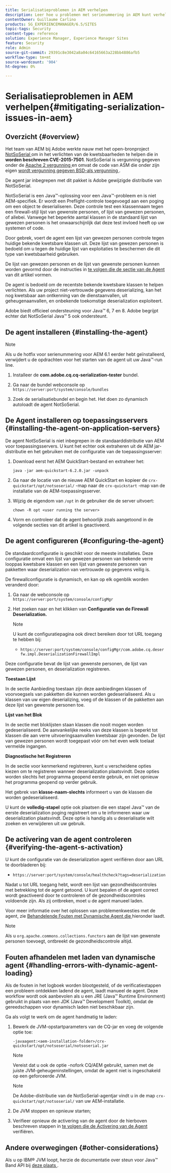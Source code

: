 ```yaml
---
title: Serialisatieproblemen in AEM verhelpen
description: Leer hoe u problemen met serienummering in AEM kunt verhelpen.
contentOwner: Guillaume Carlino
products: SG_EXPERIENCEMANAGER/6.5/SITES
topic-tags: Security
content-type: reference
solution: Experience Manager, Experience Manager Sites
feature: Security
role: Admin
source-git-commit: 29391c8e3042a8a04c64165663a228bb4886afb5
workflow-type: tm+mt
source-wordcount: '904'
ht-degree: 0%

---
```


# Serialisatieproblemen in AEM verhelpen{#mitigating-serialization-issues-in-aem}

## Overzicht {#overview}

Het team van AEM bij Adobe werkte nauw met het open-bronproject [ NotSoSerial ](https://github.com/kantega/notsoserial) om in het verlichten van de kwetsbaarheden te helpen die in **worden beschreven CVE-2015-7501**. NotSoSerial is vergunning gegeven onder de [ Apache 2 vergunning ](https://www.apache.org/licenses/LICENSE-2.0) en omvat de code van ASM die onder zijn eigen [ wordt vergunning gegeven BSD-als vergunning ](https://asm.ow2.io/).

De agent jar inbegrepen met dit pakket is Adobe gewijzigde distributie van NotSoSerial.

NotSoSerial is een Java™-oplossing voor een Java™-probleem en is niet AEM-specifiek. Er wordt een Preflight-controle toegevoegd aan een poging om een object te deserialiseren. Deze controle test een klassennaam tegen een firewall-stijl lijst van gewenste personen, of lijst van gewezen personen, of allebei. Vanwege het beperkte aantal klassen in de standaard lijst van gewezen personen is het onwaarschijnlijk dat deze test invloed heeft op uw systemen of code.

Door gebrek, voert de agent een lijst van gewezen personen controle tegen huidige bekende kwetsbare klassen uit. Deze lijst van gewezen personen is bedoeld om u tegen de huidige lijst van exploitaties te beschermen die dit type van kwetsbaarheid gebruiken.

De lijst van gewezen personen en de lijst van gewenste personen kunnen worden gevormd door de instructies in [ te volgen die de sectie van de Agent ](/help/sites-administering/mitigating-serialization-issues.md#configuring-the-agent) van dit artikel vormen.

De agent is bedoeld om de recentste bekende kwetsbare klassen te helpen verlichten. Als uw project niet-vertrouwde gegevens deserializing, kan het nog kwetsbaar aan ontkenning van de dienstaanvallen, uit geheugenaanvallen, en onbekende toekomstige deserialization exploiteert.

Adobe biedt officieel ondersteuning voor Java™ 6, 7 en 8. Adobe begrijpt echter dat NotSoSerial Java™ 5 ook ondersteunt.

## De agent installeren {#installing-the-agent}

>[!NOTE]
>
>Als u de hotfix voor serienummering voor AEM 6.1 eerder hebt geïnstalleerd, verwijdert u de opdrachten voor het starten van de agent uit uw Java™-run line.

1. Installeer de **com.adobe.cq.cq-serialization-tester** bundel.

1. Ga naar de bundel webconsole op `https://server:port/system/console/bundles`
1. Zoek de serialisatiebundel en begin het. Het doen zo dynamisch autoloadt de agent NotSoSerial.

## De Agent installeren op toepassingsservers {#installing-the-agent-on-application-servers}

De agent NotSoSerial is niet inbegrepen in de standaarddistributie van AEM voor toepassingsservers. U kunt het echter ook extraheren uit de AEM jar-distributie en het gebruiken met de configuratie van de toepassingsserver:

1. Download eerst het AEM QuickStart-bestand en extraheer het:

   ```shell
   java -jar aem-quickstart-6.2.0.jar -unpack
   ```

1. Ga naar de locatie van de nieuwe AEM QuickStart en kopieer de `crx-quickstart/opt/notsoserial/` -map naar de `crx-quickstart` -map van de installatie van de AEM-toepassingsserver.

1. Wijzig de eigendom van `/opt` in de gebruiker die de server uitvoert:

   ```shell
   chown -R opt <user running the server>
   ```

1. Vorm en controleer dat de agent behoorlijk zoals aangetoond in de volgende secties van dit artikel is geactiveerd.

## De agent configureren {#configuring-the-agent}

De standaardconfiguratie is geschikt voor de meeste installaties. Deze configuratie omvat een lijst van gewezen personen van bekende verre looppas kwetsbare klassen en een lijst van gewenste personen van pakketten waar deserialization van vertrouwde op gegevens veilig is.

De firewallconfiguratie is dynamisch, en kan op elk ogenblik worden veranderd door:

1. Ga naar de webconsole op `https://server:port/system/console/configMgr`
1. Het zoeken naar en het klikken van **Configuratie van de Firewall Deserialization.**

   >[!NOTE]
   >
   >U kunt de configuratiepagina ook direct bereiken door tot URL toegang te hebben bij:
   >
   >* `https://server:port/system/console/configMgr/com.adobe.cq.deserfw.impl.DeserializationFirewallImpl`

Deze configuratie bevat de lijst van gewenste personen, de lijst van gewezen personen, en deserialization registreren.

**Toestaan Lijst**

In de sectie Aanbieding toestaan zijn deze aanbiedingen klassen of voorvoegsels van pakketten die kunnen worden gedeserialiseerd. Als u klassen van uw eigen deserializing, voeg of de klassen of de pakketten aan deze lijst van gewenste personen toe.

**Lijst van het Blok**

In de sectie met bloklijsten staan klassen die nooit mogen worden gedeserialiseerd. De aanvankelijke reeks van deze klassen is beperkt tot klassen die aan verre uitvoeringsaanvallen kwetsbaar zijn gevonden. De lijst van gewezen personen wordt toegepast vóór om het even welk toelaat vermelde ingangen.

**Diagnostische het Registreren**

In de sectie voor kenmerkend registreren, kunt u verscheidene opties kiezen om te registreren wanneer deserialization plaatsvindt. Deze opties worden slechts het programma geopend eerste gebruik, en niet opnieuw het programma geopend op verder gebruik.

Het gebrek van **klasse-naam-slechts** informeert u van de klassen die worden gedeserialiseerd.

U kunt de **volledig-stapel** optie ook plaatsen die een stapel Java™ van de eerste deserialization poging registreert om u te informeren waar uw deserialization plaatsvindt. Deze optie is handig als u deserialisatie wilt zoeken en verwijderen uit uw gebruik.

## De activering van de agent controleren {#verifying-the-agent-s-activation}

U kunt de configuratie van de deserialization agent verifiëren door aan URL te doorbladeren bij:

* `https://server:port/system/console/healthcheck?tags=deserialization`

Nadat u tot URL toegang hebt, wordt een lijst van gezondheidscontroles met betrekking tot de agent getoond. U kunt bepalen of de agent correct wordt geactiveerd door te controleren of de gezondheidscontroles voldoende zijn. Als zij ontbreken, moet u de agent manueel laden.

Voor meer informatie over het oplossen van problemenkwesties met de agent, zie [ Behandelende Fouten met Dynamische Agent die ](#handling-errors-with-dynamic-agent-loading) hieronder laadt.

>[!NOTE]
>
>Als u `org.apache.commons.collections.functors` aan de lijst van gewenste personen toevoegt, ontbreekt de gezondheidscontrole altijd.

## Fouten afhandelen met laden van dynamische agent {#handling-errors-with-dynamic-agent-loading}

Als de fouten in het logboek worden blootgesteld, of de verificatiestappen een probleem ontdekken ladend de agent, laadt manueel de agent. Deze workflow wordt ook aanbevolen als u een JRE (Java™ Runtime Environment) gebruikt in plaats van een JDK (Java™ Development Toolkit), omdat de gereedschappen voor dynamisch laden niet beschikbaar zijn.

Ga als volgt te werk om de agent handmatig te laden:

1. Bewerk de JVM-opstartparameters van de CQ-jar en voeg de volgende optie toe:

   ```shell
   -javaagent:<aem-installation-folder>/crx-quickstart/opt/notsoserial/notsoserial.jar
   ```

   >[!NOTE]
   >
   >Vereist dat u ook de optie -nofork CQ/AEM gebruikt, samen met de juiste JVM-geheugeninstellingen, omdat de agent niet is ingeschakeld op een geforceerde JVM.

   >[!NOTE]
   >
   >De Adobe-distributie van de NotSoSerial-agentjar vindt u in de map `crx-quickstart/opt/notsoserial/` van uw AEM-installatie.

1. De JVM stoppen en opnieuw starten;

1. Verifieer opnieuw de activering van de agent door de hierboven beschreven stappen in [ te volgen die de Activering van de Agent ](/help/sites-administering/mitigating-serialization-issues.md#verifying-the-agent-s-activation) verifiëren.

## Andere overwegingen {#other-considerations}

Als u op IBM® JVM loopt, herzie de documentatie over steun voor Java™ Band API bij [ deze plaats ](https://www.ibm.com/docs/en/sdk-java-technology/8?topic=documentation-java-attach-api).
